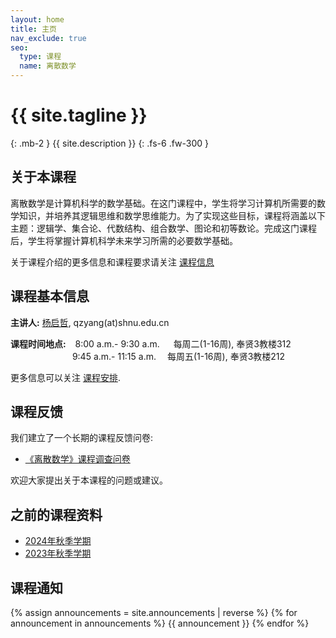 ```yaml
---
layout: home
title: 主页
nav_exclude: true
seo:
  type: 课程
  name: 离散数学
---
```


# {{ site.tagline }}
{: .mb-2 }
{{ site.description }}
{: .fs-6 .fw-300 }

<!-- {% if site.announcements %}
{{ site.announcements.last }}
[Announcements](announcements.md){: .btn .btn-outline .fs-3 }
{% endif %} -->

## 关于本课程

离散数学是计算机科学的数学基础。在这门课程中，学生将学习计算机所需要的数学知识，并培养其逻辑思维和数学思维能力。为了实现这些目标，课程将涵盖以下主题：逻辑学、集合论、代数结构、组合数学、图论和初等数论。完成这门课程后，学生将掌握计算机科学未来学习所需的必要数学基础。

关于课程介绍的更多信息和课程要求请关注 [课程信息](syllabus.md)

## 课程基本信息

**主讲人:** [杨启哲](https://basics.sjtu.edu.cn/~yangqizhe/), qzyang(at)shnu.edu.cn

**课程时间地点:** &ensp;&nbsp;8:00 a.m.- 9:30 a.m. &emsp; 每周二(1-16周), 奉贤3教楼312
 <br/>&emsp;&emsp;&emsp;&emsp;&emsp;&emsp;&nbsp;&ensp;&nbsp;9:45 a.m.- 11:15 a.m. &emsp;每周五(1-16周), 奉贤3教楼212


 更多信息可以关注 [课程安排](schedule.md).



## 课程反馈

我们建立了一个长期的课程反馈问卷:

- [《离散数学》课程调查问卷](https://www.wjx.cn/vm/exnk43d.aspx)

欢迎大家提出关于本课程的问题或建议。



## 之前的课程资料

- [2024年秋季学期](https://www.dm2024w.spacepenguin.com.cn)
- [2023年秋季学期](https://www.dm2023w.spacepenguin.com.cn)

## 课程通知

{% assign announcements = site.announcements | reverse %}
{% for announcement in announcements %}
{{ announcement }}
{% endfor %}

